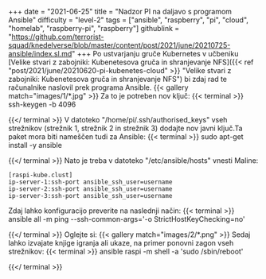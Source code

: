 +++
date = "2021-06-25"
title = "Nadzor PI na daljavo s programom Ansible"
difficulty = "level-2"
tags = ["ansible", "raspberry", "pi", "cloud", "homelab", "raspberry-pi", "raspberry"]
githublink = "https://github.com/terrorist-squad/knedelverse/blob/master/content/post/2021/june/20210725-ansible/index.sl.md"
+++
Po ustvarjanju gruče Kubernetes v učbeniku [Velike stvari z zabojniki: Kubenetesova gruča in shranjevanje NFS]({{< ref "post/2021/june/20210620-pi-kubenetes-cloud" >}} "Velike stvari z zabojniki: Kubenetesova gruča in shranjevanje NFS") bi zdaj rad te računalnike naslovil prek programa Ansible.
{{< gallery match="images/1/*.jpg" >}}
Za to je potreben nov ključ:
{{< terminal >}}
ssh-keygen -b 4096

{{</ terminal >}}
V datoteko "/home/pi/.ssh/authorised_keys" vseh strežnikov (strežnik 1, strežnik 2 in strežnik 3) dodajte nov javni ključ.Ta paket mora biti nameščen tudi za Ansible:
{{< terminal >}}
sudo apt-get install -y ansible

{{</ terminal >}}
Nato je treba v datoteko "/etc/ansible/hosts" vnesti Maline:
```
[raspi-kube.clust]
ip-server-1:ssh-port ansible_ssh_user=username 
ip-server-2:ssh-port ansible_ssh_user=username 
ip-server-3:ssh-port ansible_ssh_user=username 

```
Zdaj lahko konfiguracijo preverite na naslednji način:
{{< terminal >}}
ansible all -m ping --ssh-common-args='-o StrictHostKeyChecking=no'

{{</ terminal >}}
Oglejte si:
{{< gallery match="images/2/*.png" >}}
Sedaj lahko izvajate knjige igranja ali ukaze, na primer ponovni zagon vseh strežnikov:
{{< terminal >}}
ansible raspi -m shell -a 'sudo /sbin/reboot'

{{</ terminal >}}

